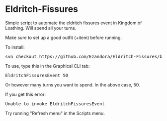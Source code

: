 # Eldritch-Fissures
Simple script to automate the eldritch fissures event in Kingdom of Loathing. Will spend all your turns.

Make sure to set up a good outfit (+item) before running.

To install:
<pre>
svn checkout https://github.com/Ezandora/Eldritch-Fissures/branches/Release/
</pre>

To use, type this in the Graphical CLI tab:
<pre>
EldritchFissuresEvent 50
</pre>
Or however many turns you want to spend. In the above case, 50.


If you get this error:
<pre>
Unable to invoke EldritchFissuresEvent
</pre>
Try running "Refresh menu" in the Scripts menu.